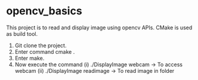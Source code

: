 # opencv_basics
This project is to read and display image using opencv APIs. CMake is used as build tool.

1. Git clone the project.
2. Enter command cmake . 
3. Enter make.
4. Now execute the command
    (i) ./DisplayImage webcam -> To access webcam
    (ii) ./DisplayImage readimage -> To read image in folder

